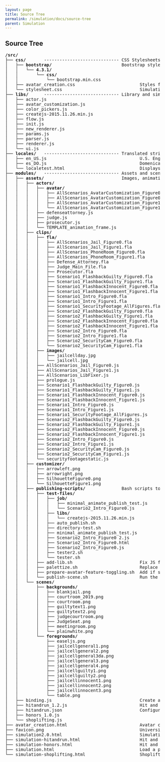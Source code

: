```yaml
---
layout: page
title: Source Tree
permalink: /simulation/docs/source-tree
parent: Simulation
---
```

## Source Tree
<pre>
<b>/src/</b>
├── <b>css/</b>       ----------------------------- CSS Stylesheets
│   ├── <b>bootstrap/</b>                           Bootstrap stylesheet used on index page
│   │   └── <b>4.3.1/</b>
│   │       └── <b>css/</b>
│   │           └── bootstrap.min.css
│   ├── avatar_creation.css                         Styles for avatar creator
│   └── stylesheet.css                              Simulation styles
├── <b>libs/</b>      ----------------------------- Library and simulation package code
│   ├── actor.js
│   ├── avatar_customization.js
│   ├── color_pickers.js
│   ├── createjs-2015.11.26.min.js
│   ├── flow.js
│   ├── init.js
│   ├── new_renderer.js
│   ├── params.js
│   ├── parser.js
│   ├── renderer.js
│   └── ui.js
├── <b>locales/</b>   ----------------------------- Translated strings for prompts in other languages
│   ├── en_US.js                                    U.S. English
│   ├── es_DO.js                                    Domenican Republic Spanish
│   └── localetest.html                             Displays localized strings
├── <b>modules/</b>   ----------------------------- Assets and scenario initialization
│   ├── <b>assets/</b>                              Images, animation components and publishing scripts
│   │   ├── <b>actors/</b>
│   │   │   ├── <b>avatar/</b>
│   │   │   │   ├── AllScenarios_AvatarCustomization_Figure0.fla
│   │   │   │   ├── AllScenarios_AvatarCustomization_Figure0.js
│   │   │   │   ├── AllScenarios_AvatarCustomization_Figure1.fla
│   │   │   │   └── AllScenarios_AvatarCustomization_Figure1.js
│   │   │   ├── defenseattorney.js
│   │   │   ├── judge.js
│   │   │   ├── prosecutor.js
│   │   │   └── TEMPLATE_animation_frame.js
│   │   ├── <b>clips/</b>
│   │   │   ├── <b>fla/</b>
│   │   │   │   ├── AllScenarios_Jail_Figure0.fla
│   │   │   │   ├── AllScenarios_Jail_Figure1.fla
│   │   │   │   ├── AllScenarios_PhoneRoom_Figure0.fla
│   │   │   │   ├── AllScenarios_PhoneRoom_Figure1.fla
│   │   │   │   ├── Defense_Attorney.fla
│   │   │   │   ├── Judge_Main_File.fla
│   │   │   │   ├── Prosecutor.fla
│   │   │   │   ├── Scenario1_FlashbackGuilty_Figure0.fla
│   │   │   │   ├── Scenario1_FlashbackGuilty_Figure1.fla
│   │   │   │   ├── Scenario1_FlashbackInnocent_Figure0.fla
│   │   │   │   ├── Scenario1_FlashbackInnocent_Figure1.fla
│   │   │   │   ├── Scenario1_Intro_Figure0.fla
│   │   │   │   ├── Scenario1_Intro_Figure1.fla
│   │   │   │   ├── Scenario1_SecurityFootage_AllFigures.fla
│   │   │   │   ├── Scenario2_FlashbackGuilty_Figure0.fla
│   │   │   │   ├── Scenario2_FlashbackGuilty_Figure1.fla
│   │   │   │   ├── Scenario2_FlashbackInnocent_Figure0.fla
│   │   │   │   ├── Scenario2_FlashbackInnocent_Figure1.fla
│   │   │   │   ├── Scenario2_Intro_Figure0.fla
│   │   │   │   ├── Scenario2_Intro_Figure1.fla
│   │   │   │   ├── Scenario2_SecurityCam_Figure0.fla
│   │   │   │   └── Scenario2_SecurityCam_Figure1.fla
│   │   │   ├── <b>images/</b>
│   │   │   │   ├── jailcellday.jpg
│   │   │   │   └── jailcell.jpg
│   │   │   ├── AllScenarios_Jail_Figure0.js
│   │   │   ├── AllScenarios_Jail_Figure1.js
│   │   │   ├── AllScenarios_LibFixer.js
│   │   │   ├── prologue.js
│   │   │   ├── Scenario1_FlashbackGuilty_Figure0.js
│   │   │   ├── Scenario1_FlashbackGuilty_Figure1.js
│   │   │   ├── Scenario1_FlashbackInnocent_Figure0.js
│   │   │   ├── Scenario1_FlashbackInnocent_Figure1.js
│   │   │   ├── Scenario1_Intro_Figure0.js
│   │   │   ├── Scenario1_Intro_Figure1.js
│   │   │   ├── Scenario1_SecurityFootage_AllFigures.js
│   │   │   ├── Scenario2_FlashbackGuilty_Figure0.js
│   │   │   ├── Scenario2_FlashbackGuilty_Figure1.js
│   │   │   ├── Scenario2_FlashbackInnocent_Figure0.js
│   │   │   ├── Scenario2_FlashbackInnocent_Figure1.js
│   │   │   ├── Scenario2_Intro_Figure0.js
│   │   │   ├── Scenario2_Intro_Figure1.js
│   │   │   ├── Scenario2_SecurityCam_Figure0.js
│   │   │   ├── Scenario2_SecurityCam_Figure1.js
│   │   │   └── securityfootagestatic.js
│   │   ├── <b>customizer/</b>
│   │   │   ├── arrowleft.png
│   │   │   ├── arrowright.png
│   │   │   ├── SilhouetteFigure0.png
│   │   │   └── SilhouetteFigure1.png
│   │   ├── <b>publishing-scripts/</b>              Bash scripts to prepare Adobe Animate generated JS files
│   │   │   ├── <b>test-files/</b>
│   │   │   │   ├── <b>job/</b>
│   │   │   │   │   ├── minimal_animate_publish_test.js
│   │   │   │   │   └── Scenario2_Intro_Figure0.js
│   │   │   │   ├── <b>libs/</b>
│   │   │   │   │   └── createjs-2015.11.26.min.js
│   │   │   │   ├── auto_publish.sh
│   │   │   │   ├── directory-test.sh
│   │   │   │   ├── minimal_animate_publish_test.js
│   │   │   │   ├── Scenario2_Intro_Figure0 2.js
│   │   │   │   ├── Scenario2_Intro_Figure0.html
│   │   │   │   ├── Scenario2_Intro_Figure0.js
│   │   │   │   ├── tester2.sh
│   │   │   │   └── tester.sh
│   │   │   ├── add-lib.sh                          Fix JS files from Adobe Animate for compatibility
│   │   │   ├── palettize.sh                        Replace hardcoded colors with color pallete variables
│   │   │   ├── prepare-avatar-feature-toggling.sh  Add if statements to allow toggling of avatar attributes
│   │   │   └── publish-scene.sh                    Run the scripts in sequence on a given JS file from Animate
│   │   └── <b>scenes/</b>
│   │       ├── <b>backgrounds/</b>
│   │       │   ├── blankjail.png
│   │       │   ├── courtroom_2019.png
│   │       │   ├── courtroom.png
│   │       │   ├── guiltytext1.png
│   │       │   ├── guiltytext2.png
│   │       │   ├── judgecourtroom.png
│   │       │   ├── JudgeSeat.png
│   │       │   ├── meetingroom.png
│   │       │   └── plainwhite.png
│   │       └── <b>foregrounds/</b>
│   │           ├── easeljs.png
│   │           ├── jailcellgeneral1.png
│   │           ├── jailcellgeneral2.png
│   │           ├── jailcellgeneral3da.png
│   │           ├── jailcellgeneral3.png
│   │           ├── jailcellgeneral4.png
│   │           ├── jailcellguilty1.png
│   │           ├── jailcellguilty2.png
│   │           ├── jailcellinnocent1.png
│   │           ├── jailcellinnocent2.png
│   │           ├── jailcellinnocent3.png
│   │           └── table.png
│   ├── binding.js                                  Create and map names to clip and actor objects
│   ├── hitandrun_1.2.js                            Hit and run initialization
│   ├── hitandrun.json                              Configuration for hit and run
│   ├── honors_1.0.js
│   └── shoplifting.js
├── avatar_creation.html                            Avatar creator page
├── favicon.png                                     University logo
├── simulation2.0.html                              Simulation restructured to load flow from JSON configuration
├── simulation-hitandrun.html                       Hit and run simulation page
├── simulation-honors.html                          Hit and run honors simulation
├── simulation.html                                 Load a particular simulation module given by parameter
└── simulation-shoplifting.html                     Shoplifting simulation page
</pre>
